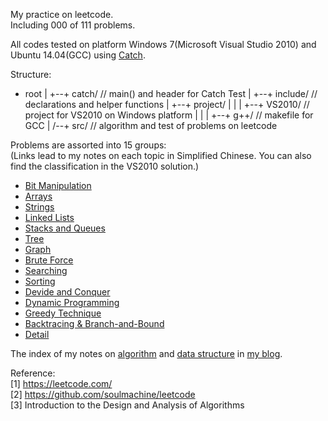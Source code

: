 My practice on leetcode. <br>
Including 000 of 111 problems.<br>

All codes tested on platform Windows 7(Microsoft Visual Studio 2010) and Ubuntu 14.04(GCC) using [Catch](https://github.com/philsquared/Catch).

Structure:
+ root
|
+--+ catch/		// main() and header for Catch Test
|
+--+ include/		// declarations and helper functions
|
+--+ project/
|  |
|  +--+ VS2010/		// project for VS2010 on Windows platform
|  | 
|  +--+ g++/		// makefile for GCC
|
/--+ src/		// algorithm and test of problems on leetcode

Problems are assorted into 15 groups:<br>
(Links lead to my notes on each topic in Simplified Chinese. You can also find the classification in the VS2010 solution.)<br>
+ [Bit Manipulation](http://conglang.github.io/2014/12/24/bit-manipulation/)
+ [Arrays](http://conglang.github.io/2015/01/05/arrays/)
+ [Strings](http://conglang.github.io/2015/01/05/strings/)
+ [Linked Lists](http://conglang.github.io/2015/01/06/linked-lists/)
+ [Stacks and Queues](http://conglang.github.io/2015/01/07/stacks-and-queues/)
+ [Tree](http://conglang.github.io/2015/01/10/tree/)
+ [Graph](http://conglang.github.io/2015/01/11/graph/)
+ [Brute Force](http://conglang.github.io/2014/12/22/brute-force/)
+ [Searching](http://conglang.github.io/2014/12/25/searching/)
+ [Sorting](http://conglang.github.io/2014/12/25/sorting/)
+ [Devide and Conquer](http://conglang.github.io/2015/01/16/devide-and-conquer/)
+ [Dynamic Programming](http://conglang.github.io/2015/01/27/dynamic-programming/)
+ [Greedy Technique](http://conglang.github.io/2015/01/28/greedy-technique/)
+ [Backtracing & Branch-and-Bound](http://conglang.github.io/2015/02/02/limitations-of-algorithm-power/)
+ [Detail](http://conglang.github.io/2015/01/12/detail/)

The index of my notes on [algorithm](http://conglang.github.io/2014/12/25/algorithms/) and [data structure](http://conglang.github.io/2014/12/25/data-structures/) in [my blog](http://conglang.github.io/).

Reference:<br>
[1] https://leetcode.com/<br>
[2] https://github.com/soulmachine/leetcode<br>
[3] Introduction to the Design and Analysis of Algorithms
